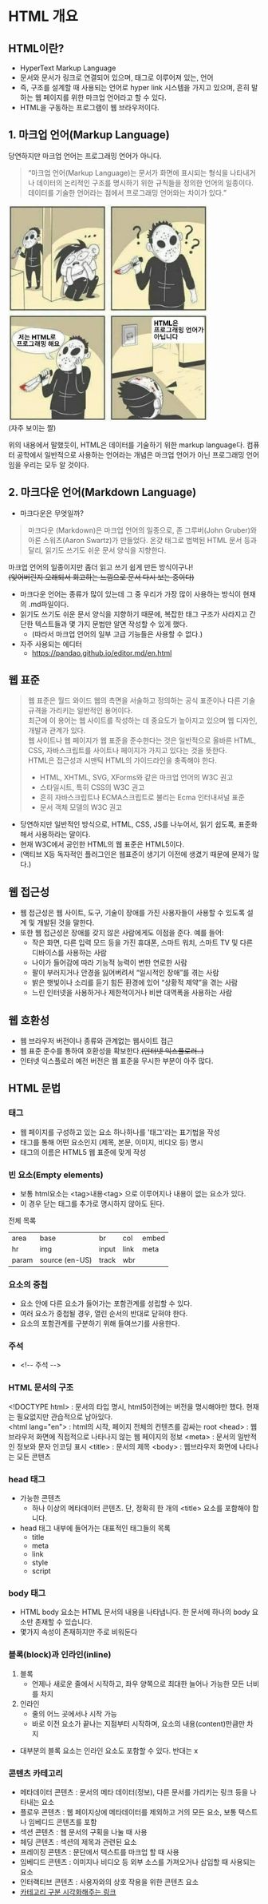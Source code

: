 # HTML 개요

## HTML이란?
-  HyperText Markup Language
-  문서와 문서가 링크로 연결되어 있으며, 태그로 이루어져 있는, 언어
-  즉, 구조를 설계할 때 사용되는 언어로 hyper link 시스템을 가지고 있으며, 흔히 말하는 웹 페이지를 위한 마크업 언어라고 할 수 있다.
-  HTML을 구동하는 프로그램이 웹 브라우저이다.
  
## 1. 마크업 언어(Markup Language)
  
당연하지만 마크업 언어는 프로그래밍 언어가 아니다.
> “마크업 언어(Markup Language)는 문서가 화면에 표시되는 형식을 나타내거나 데이터의 논리적인 구조를 명시하기 위한 규칙들을 정의한 언어의 일종이다.  
> 데이터를 기술한 언어라는 점에서 프로그래밍 언어와는 차이가 있다.”  

![image](/public/HTML/400px-HTML은_프로그래밍_언어가_아닙니다.jpg)  
(자주 보이는 짤)

위의 내용에서 말했듯이, HTML은 데이터를 기술하기 위한 markup language다. 컴퓨터 공학에서 일반적으로 사용하는 언어라는 개념은 마크업 언어가 아닌 프로그래밍 언어임을 우리는 모두 알 것이다.


## 2. 마크다운 언어(Markdown Language)

- 마크다운은 무엇일까?
> 마크다운 (Markdown)은 마크업 언어의 일종으로, 존 그루버(John Gruber)와 아론 스워츠(Aaron Swartz)가 만들었다. 온갖 태그로 범벅된 HTML 문서 등과 달리, 읽기도 쓰기도 쉬운 문서 양식을 지향한다.   
  
마크업 언어의 일종이지만 좀더 읽고 쓰기 쉽게 만든 방식이구나!  
~~(잊어버린지 오래되서 회고하는 느낌으로 문서 다시 보는 중이다)~~  
- 마크다운 언어는 종류가 많이 있는데 그 중 우리가 가장 많이 사용하는 방식이 현재의 .md파일이다.  
- 읽기도 쓰기도 쉬운 문서 양식을 지향하기 때문에, 복잡한 태그 구조가 사라지고 간단한 텍스트들과 몇 가지 문법만 알면 작성할 수 있게 했다.
  - (따라서 마크업 언어의 일부 고급 기능들은 사용할 수 없다.)
- 자주 사용되는 에디터
  - https://pandao.github.io/editor.md/en.html

## 웹 표준

> 웹 표준은 월드 와이드 웹의 측면을 서술하고 정의하는 공식 표준이나 다른 기술 규격을 가리키는 일반적인 용어이다.  
> 최근에 이 용어는 웹 사이트를 작성하는 데 중요도가 높아지고 있으며 웹 디자인, 개발과 관계가 있다.  
> 웹 사이트나 웹 페이지가 웹 표준을 준수한다는 것은 일반적으로 올바른 HTML, CSS, 자바스크립트를 사이트나 페이지가 가지고 있다는 것을 뜻한다.   
> HTML은 접근성과 시맨틱 HTML의 가이드라인을 충족해야 한다.  
> - HTML, XHTML, SVG, XForms와 같은 마크업 언어의 W3C 권고
> - 스타일시트, 특히 CSS의 W3C 권고
> - 흔히 자바스크립트나 ECMA스크립트로 불리는 Ecma 인터내셔널 표준
> - 문서 객체 모델의 W3C 권고


- 당연하지만 일반적인 방식으로, HTML, CSS, JS를 나누어서, 읽기 쉽도록, 표준화해서 사용하라는 말이다.
- 현재 W3C에서 공인한 HTML의 웹 표준은 HTML5이다.
- (액티브 X등 독자적인 플러그인은 웹표준이 생기기 이전에 생겼기 때문에 문제가 많다.)

## 웹 접근성
- 웹 접근성은 웹 사이트, 도구, 기술이 장애를 가진 사용자들이 사용할 수 있도록 설계 및 개발된 것을 말한다.
- 또한 웹 접근성은 장애를 갖지 않은 사람에게도 이점을 준다. 예를 들어:
  - 작은 화면, 다른 입력 모드 등을 가진 휴대폰, 스마트 워치, 스마트 TV 및 다른 디바이스를 사용하는 사람
  - 나이가 들어감에 따라 기능적 능력이 변한 연로한 사람
  - 팔이 부러지거나 안경을 잃어버려서 “일시적인 장애”를 겪는 사람
  - 밝은 햇빛이나 소리를 듣기 힘든 환경에 있어 “상황적 제약”을 겪는 사람
  - 느린 인터넷을 사용하거나 제한적이거나 비싼 대역폭을 사용하는 사람

## 웹 호환성
- 웹 브라우저 버전이나 종류와 관계없는 웹사이트 접근
- 웹 표준 준수를 통하여 호환성을 확보한다.~~(인터넷 익스플로러..)~~
- 인터넷 익스플로러 예전 버전은 웹 표준을 무시한 부분이 아주 많다.

## HTML 문법

### 태그
- 웹 페이지를 구성하고 있는 요소 하나하나를 '태그'라는 표기법을 작성
- 태그를 통해 어떤 요소인지 (제목, 본문, 이미지, 비디오 등) 명시
- 태그의 이름은 HTML5 웹 표준에 맞게 작성

### 빈 요소(Empty elements)
- 보통 html요소는 &#60;tag>내용&#60;tag> 으로 이루어지나 내용이 없는 요소가 있다.
- 이 경우 닫는 태그를 추가로 명시하지 않아도 된다.

전체 목록

|       |                |       |      |       |
| ----- | -------------- | ----- | ---- | ----- |
| area  | base           | br    | col  | embed |
| hr    | img            | input | link | meta  |
| param | source (en-US) | track | wbr  |       |

### 요소의 중첩
- 요소 안에 다른 요소가 들어가는 포함관계를 성립할 수 있다.
- 여러 요소가 중첩될 경우, 열린 순서의 반대로 닫혀야 한다.
- 요소의 포함관계를 구분하기 위해 들여쓰기를 사용한다.

### 주석
- &#60;!-- 주석 -->

### HTML 문서의 구조
&#60;!DOCTYPE html> : 문서의 타입 명시, html5이전에는 버전을 명시해야만 했다. 현재는 필요없지만 관습적으로 남아있다.  
&#60;html lang="en"> : html의 시작, 페이지 전체의 컨텐츠를 감싸는 root
&#60;head> : 웹브라우저 화면에 직접적으로 나타나지 않는 웹 페이지의 정보
&#60;meta> : 문서의 일반적인 정보와 문자 인코딩 표시
&#60;title> : 문서의 제목
&#60;body> : 웹브라우저 화면에 나타나는 모든 콘텐츠

### head 태그
- 가능한 콘텐츠	
  - 하나 이상의 메타데이터 콘텐츠. 단, 정확히 한 개의 &#60;title> 요소를 포함해야 합니다.
- head 태그 내부에 들어가는 대표적인 태그들의 목록
  - title
  - meta
  - link
  - style
  - script

### body 태그
- HTML body 요소는 HTML 문서의 내용을 나타냅니다. 한 문서에 하나의 body 요소만 존재할 수 있습니다.
- 몇가지 속성이 존재하지만 주로 비워둔다

### 블록(block)과 인라인(inline)

1. 블록
   - 언제나 새로운 줄에서 시작하고, 좌우 양쪽으로 최대한 늘어나 가능한 모든 너비를 차지
2. 인라인
   - 줄의 어느 곳에서나 시작 가능
   - 바로 이전 요소가 끝나는 지점부터 시작하며, 요소의 내용(content)만큼만 차지

- 대부분의 블록 요소는 인라인 요소도 포함할 수 있다. 반대는 x

### 콘텐츠 카테고리


- 메타데이터 콘텐츠 : 문서의 메타 데이터(정보), 다른 문서를 가리키는 링크 등을 나타내는 요소
- 플로우 콘텐츠 : 웹 페이지상에 메타데이터를 제외하고 거의 모든 요소, 보통 텍스트나 임베디드 콘텐츠를 포함
- 섹션 콘텐츠 : 웹 문서의 구획을 나눌 때 사용
- 헤딩 콘텐츠 : 섹션의 제목과 관련된 요소
- 프레이징 콘텐츠 : 문단에서 텍스트를 마크업 할 때 사용
- 임베디드 콘텐츠 : 이미지나 비디오 등 외부 소스를 가져오거나 삽입할 때 사용되는 요소
- 인터랙티브 콘텐츠 : 사용자와의 상호 작용을 위한 콘텐츠 요소
- [카테고리 구분 시각화해주는 링크](https://www.w3.org/TR/2011/WD-html5-20110525/content-models.html)  